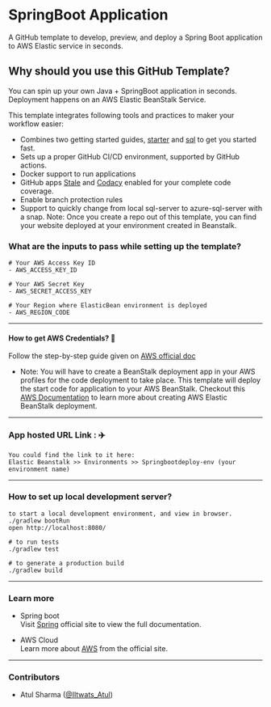      
# SpringBoot Application
A GitHub template to develop, preview, and deploy a Spring Boot application to AWS Elastic service in seconds.

## Why should you use this GitHub Template?
You can spin up your own Java + SpringBoot application in seconds. Deployment happens on an AWS Elastic BeanStalk Service.

This template integrates following tools and practices to maker your workflow easier:
 - Combines two getting started guides, [starter](https://spring.io/guides/gs/spring-boot/) and [sql](https://spring.io/guides/gs/accessing-data-mysql/) to get you started fast.
 - Sets up a proper GitHub CI/CD environment, supported by GitHub actions.
 - Docker support to run applications
 - GitHub apps [Stale](https://github.com/marketplace/stale) and [Codacy](https://github.com/marketplace/codacy) enabled for your complete code coverage.
 - Enable branch protection rules
 - Support to quickly change from local sql-server to azure-sql-server with a snap.
Note: Once you create a repo out of this template, you can find your website deployed at your environment created in Beanstalk.

### What are the inputs to pass while setting up the template?
```
# Your AWS Access Key ID
- AWS_ACCESS_KEY_ID

# Your AWS Secret Key
- AWS_SECRET_ACCESS_KEY

# Your Region where ElasticBean environment is deployed
- AWS_REGION_CODE
```
---
#### How to get AWS Credentials? 🔑
Follow the step-by-step guide given on [AWS official doc](https://docs.aws.amazon.com/sdk-for-javascript/v2/developer-guide/getting-your-credentials.html)

- Note: You will have to create a BeanStalk deployment app in your AWS profiles for the code deployment to take place. This template will deploy the start code for application to your AWS BeanStalk. Checkout this [AWS Documentation](https://aws.amazon.com/elasticbeanstalk/) to learn more about creating AWS Elastic BeanStalk deployment.
---
### App hosted URL Link : ✈️
```
You could find the link to it here: 
Elastic Beanstalk >> Environments >> Springbootdeploy-env (your environment name)
```
---
### How to set up local development server?
```
to start a local development environment, and view in browser.
./gradlew bootRun
open http://localhost:8080/ 

# to run tests
./gradlew test

# to generate a production build
./gradlew build
```
---
### Learn more
- Spring boot <br>
     Visit [Spring](https://spring.io/guides) official site to view the full documentation.

- AWS Cloud <br>
     Learn more about [AWS](https://aws.amazon.com/elasticbeanstalk/) from the official site.
---
### Contributors
- Atul Sharma ([@Iltwats_Atul](https://twitter.com/Iltwats_Atul))
